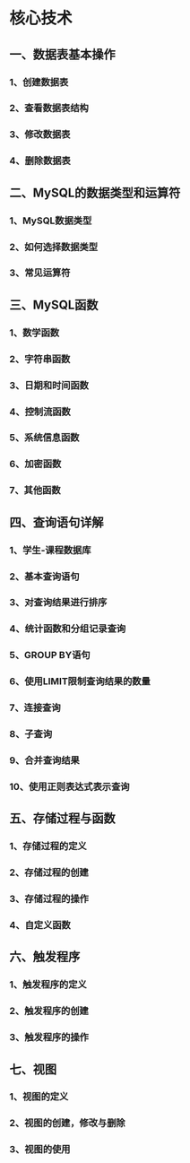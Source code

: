 # 核心技术

## 一、数据表基本操作

### 1、创建数据表



### 2、查看数据表结构



### 3、修改数据表



### 4、删除数据表



## 二、MySQL的数据类型和运算符

### 1、MySQL数据类型



### 2、如何选择数据类型



### 3、常见运算符



## 三、MySQL函数

### 1、数学函数



### 2、字符串函数



### 3、日期和时间函数



### 4、控制流函数



### 5、系统信息函数



### 6、加密函数



### 7、其他函数



## 四、查询语句详解

### 1、学生-课程数据库



### 2、基本查询语句



### 3、对查询结果进行排序



### 4、统计函数和分组记录查询



### 5、GROUP BY语句



### 6、使用LIMIT限制查询结果的数量



### 7、连接查询



### 8、子查询



### 9、合并查询结果



### 10、使用正则表达式表示查询



## 五、存储过程与函数

### 1、存储过程的定义



### 2、存储过程的创建



### 3、存储过程的操作



### 4、自定义函数



## 六、触发程序

### 1、触发程序的定义



### 2、触发程序的创建



### 3、触发程序的操作



## 七、视图

### 1、视图的定义



### 2、视图的创建，修改与删除



### 3、视图的使用



